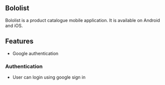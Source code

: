 ## Bololist

Bololist is a product catalogue mobile application. It is available on Android and iOS.

## Features

- Google authentication

### Authentication

- User can login using google sign in
